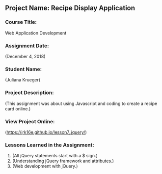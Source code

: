 ## Project Name:  Recipe Display Application

### Course Title:
Web Application Development

### Assignment Date:  
(December 4, 2018)

### Student Name:  
(Juliana Krueger)

### Project Description:
(This assignment was about using Javascript and coding to create a recipe card online.)

### View Project Online:
(https://jrk16e.github.io/lesson7_jquery/)

### Lessons Learned in the Assignment:
1. (All jQuery statements start with a $ sign.)
2. (Understanding jQuery framework and attributes.)
3. (Web development with jQuery.)


